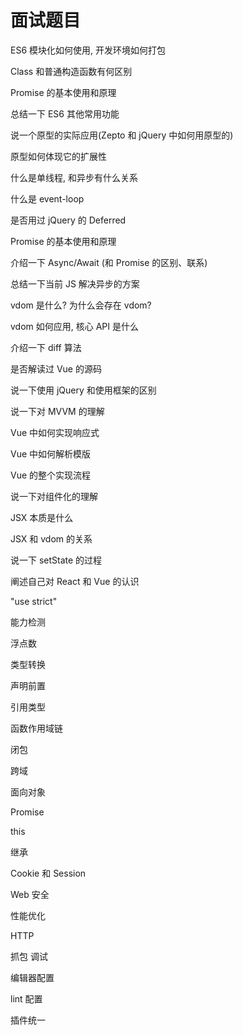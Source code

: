 # 面试题目

ES6 模块化如何使用, 开发环境如何打包

Class 和普通构造函数有何区别

Promise 的基本使用和原理

总结一下 ES6 其他常用功能

说一个原型的实际应用(Zepto 和 jQuery 中如何用原型的)

原型如何体现它的扩展性

什么是单线程, 和异步有什么关系

什么是 event-loop

是否用过 jQuery 的 Deferred

Promise 的基本使用和原理

介绍一下 Async/Await (和 Promise 的区别、联系)

总结一下当前 JS 解决异步的方案

vdom 是什么? 为什么会存在 vdom?

vdom 如何应用, 核心 API 是什么

介绍一下 diff 算法

是否解读过 Vue 的源码

说一下使用 jQuery 和使用框架的区别

说一下对 MVVM 的理解

Vue 中如何实现响应式

Vue 中如何解析模版

Vue 的整个实现流程

说一下对组件化的理解

JSX 本质是什么

JSX 和 vdom 的关系

说一下 setState 的过程

阐述自己对 React 和 Vue 的认识


























"use strict"

能力检测

浮点数

类型转换

声明前置

引用类型

函数作用域链

闭包

跨域

面向对象

Promise

this

继承

Cookie 和 Session

Web 安全

性能优化

HTTP

抓包 调试

编辑器配置

lint 配置

插件统一
